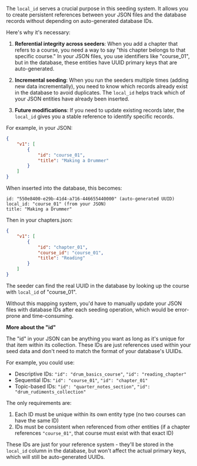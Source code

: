 The `local_id` serves a crucial purpose in this seeding system. It allows you to create persistent references between your JSON files and the database records without depending on auto-generated database IDs.

Here's why it's necessary:

1. **Referential integrity across seeders**: When you add a chapter that refers to a course, you need a way to say "this chapter belongs to that specific course." In your JSON files, you use identifiers like "course_01", but in the database, these entities have UUID primary keys that are auto-generated.

2. **Incremental seeding**: When you run the seeders multiple times (adding new data incrementally), you need to know which records already exist in the database to avoid duplicates. The `local_id` helps track which of your JSON entities have already been inserted.

3. **Future modifications**: If you need to update existing records later, the `local_id` gives you a stable reference to identify specific records.

For example, in your JSON:

```json
{
	"v1": [
		{
			"id": "course_01",
			"title": "Making a Drummer"
		}
	]
}
```

When inserted into the database, this becomes:

```
id: "550e8400-e29b-41d4-a716-446655440000" (auto-generated UUID)
local_id: "course_01" (from your JSON)
title: "Making a Drummer"
```

Then in your chapters.json:

```json
{
	"v1": [
		{
			"id": "chapter_01",
			"course_id": "course_01",
			"title": "Reading"
		}
	]
}
```

The seeder can find the real UUID in the database by looking up the course with `local_id` of "course_01".

Without this mapping system, you'd have to manually update your JSON files with database IDs after each seeding operation, which would be error-prone and time-consuming.

**More about the "id"**

The "id" in your JSON can be anything you want as long as it's unique for that item within its collection. These IDs are just references used within your seed data and don't need to match the format of your database's UUIDs.

For example, you could use:

- Descriptive IDs: `"id": "drum_basics_course"`, `"id": "reading_chapter"`
- Sequential IDs: `"id": "course_01"`, `"id": "chapter_01"`
- Topic-based IDs: `"id": "quarter_notes_section"`, `"id": "drum_rudiments_collection"`

The only requirements are:

1. Each ID must be unique within its own entity type (no two courses can have the same ID)
2. IDs must be consistent when referenced from other entities (if a chapter references `"course_01"`, that course must exist with that exact ID)

These IDs are just for your reference system - they'll be stored in the `local_id` column in the database, but won't affect the actual primary keys, which will still be auto-generated UUIDs.
